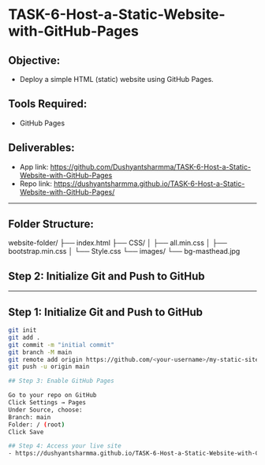 # TASK-6-Host-a-Static-Website-with-GitHub-Pages

## Objective:
- Deploy a simple HTML (static) website using GitHub Pages.

## Tools Required:
- GitHub Pages

## Deliverables:
- App link: https://github.com/Dushyantsharmma/TASK-6-Host-a-Static-Website-with-GitHub-Pages
- Repo link: https://dushyantsharmma.github.io/TASK-6-Host-a-Static-Website-with-GitHub-Pages/

---

## Folder Structure:

website-folder/
├── index.html
├── CSS/
│ ├── all.min.css
│ ├── bootstrap.min.css
│ └── Style.css
└── images/
└── bg-masthead.jpg

## Step 2: Initialize Git and Push to GitHub


---

## Step 1: Initialize Git and Push to GitHub

```bash
git init
git add .
git commit -m "initial commit"
git branch -M main
git remote add origin https://github.com/<your-username>/my-static-site.git
git push -u origin main

## Step 3: Enable GitHub Pages

Go to your repo on GitHub
Click Settings → Pages
Under Source, choose:
Branch: main
Folder: / (root)
Click Save

## Step 4: Access your live site
- https://dushyantsharmma.github.io/TASK-6-Host-a-Static-Website-with-GitHub-Pages/


